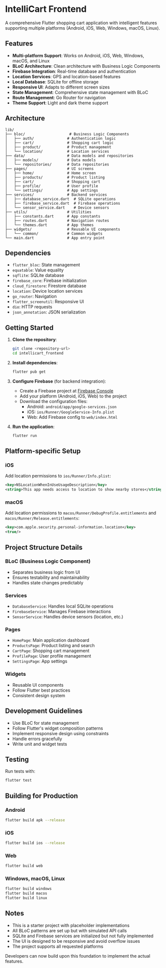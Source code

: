 # IntelliCart Frontend

A comprehensive Flutter shopping cart application with intelligent features supporting multiple platforms (Android, iOS, Web, Windows, macOS, Linux).

## Features

- **Multi-platform Support**: Works on Android, iOS, Web, Windows, macOS, and Linux
- **BLoC Architecture**: Clean architecture with Business Logic Components
- **Firebase Integration**: Real-time database and authentication
- **Location Services**: GPS and location-based features
- **Local Database**: SQLite for offline storage
- **Responsive UI**: Adapts to different screen sizes
- **State Management**: Comprehensive state management with BLoC
- **Route Management**: Go Router for navigation
- **Theme Support**: Light and dark theme support

## Architecture

```
lib/
├── bloc/                    # Business Logic Components
│   ├── auth/               # Authentication logic
│   ├── cart/               # Shopping cart logic
│   ├── product/            # Product management
│   └── location/           # Location services
├── data/                   # Data models and repositories
│   ├── models/             # Data models
│   └── repositories/       # Data repositories
├── pages/                  # UI screens
│   ├── home/               # Home screen
│   ├── products/           # Product listing
│   ├── cart/               # Shopping cart
│   ├── profile/            # User profile
│   └── settings/           # App settings
├── services/               # Backend services
│   ├── database_service.dart  # SQLite operations
│   ├── firebase_service.dart  # Firebase operations
│   └── sensor_service.dart    # Device sensors
├── utils/                  # Utilities
│   ├── constants.dart      # App constants
│   ├── routes.dart         # Navigation routes
│   └── themes.dart         # App themes
├── widgets/                # Reusable UI components
│   └── common/             # Common widgets
└── main.dart               # App entry point
```

## Dependencies

- `flutter_bloc`: State management
- `equatable`: Value equality
- `sqflite`: SQLite database
- `firebase_core`: Firebase initialization
- `cloud_firestore`: Firestore database
- `location`: Device location services
- `go_router`: Navigation
- `flutter_screenutil`: Responsive UI
- `dio`: HTTP requests
- `json_annotation`: JSON serialization

## Getting Started

1. **Clone the repository**:
   ```bash
   git clone <repository-url>
   cd intellicart_frontend
   ```

2. **Install dependencies**:
   ```bash
   flutter pub get
   ```

3. **Configure Firebase** (for backend integration):
   - Create a Firebase project at [Firebase Console](https://console.firebase.google.com)
   - Add your platform (Android, iOS, Web) to the project
   - Download the configuration files:
     - Android: `android/app/google-services.json`
     - iOS: `ios/Runner/GoogleService-Info.plist`
     - Web: Add Firebase config to `web/index.html`

4. **Run the application**:
   ```bash
   flutter run
   ```

## Platform-specific Setup

### iOS
Add location permissions to `ios/Runner/Info.plist`:
```xml
<key>NSLocationWhenInUseUsageDescription</key>
<string>This app needs access to location to show nearby stores</string>
```

### macOS
Add location permissions to `macos/Runner/DebugProfile.entitlements` and `macos/Runner/Release.entitlements`:
```xml
<key>com.apple.security.personal-information.location</key>
<true/>
```

## Project Structure Details

### BLoC (Business Logic Component)
- Separates business logic from UI
- Ensures testability and maintainability
- Handles state changes predictably

### Services
- `DatabaseService`: Handles local SQLite operations
- `FirebaseService`: Manages Firebase interactions
- `SensorService`: Handles device sensors (location, etc.)

### Pages
- `HomePage`: Main application dashboard
- `ProductsPage`: Product listing and search
- `CartPage`: Shopping cart management
- `ProfilePage`: User profile management
- `SettingsPage`: App settings

### Widgets
- Reusable UI components
- Follow Flutter best practices
- Consistent design system

## Development Guidelines

- Use BLoC for state management
- Follow Flutter's widget composition patterns
- Implement responsive design using constraints
- Handle errors gracefully
- Write unit and widget tests

## Testing

Run tests with:
```bash
flutter test
```

## Building for Production

### Android
```bash
flutter build apk --release
```

### iOS
```bash
flutter build ios --release
```

### Web
```bash
flutter build web
```

### Windows, macOS, Linux
```bash
flutter build windows
flutter build macos
flutter build linux
```

## Notes

- This is a starter project with placeholder implementations
- All BLoC patterns are set up but with simulated API calls
- SQLite and Firebase services are initialized but not fully implemented
- The UI is designed to be responsive and avoid overflow issues
- The project supports all requested platforms

Developers can now build upon this foundation to implement the actual features.